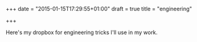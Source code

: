 +++
date = "2015-01-15T17:29:55+01:00"
draft = true
title = "engineering"

+++

Here's my dropbox for engineering tricks I'll use in my work.
